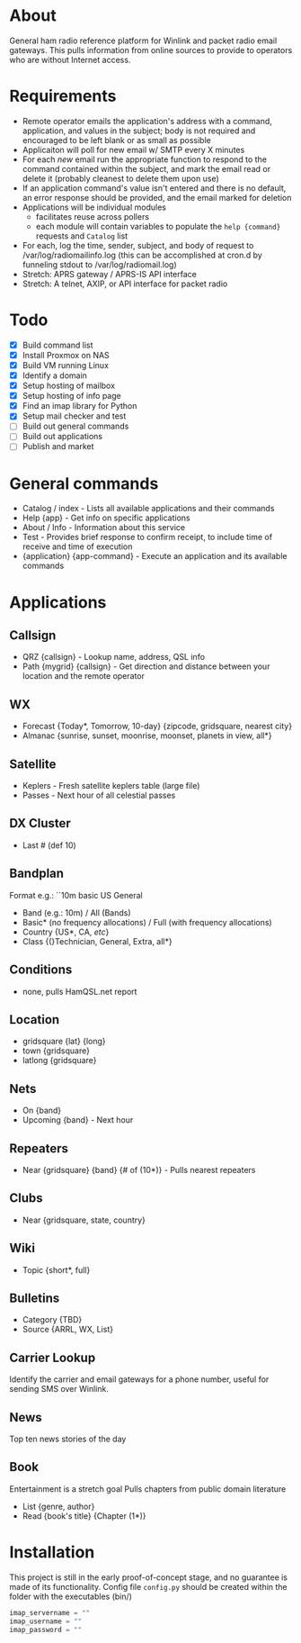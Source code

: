 # About
General ham radio reference platform for Winlink and packet radio email gateways. This pulls information from online sources to provide to operators who are without Internet access.

# Requirements
- Remote operator emails the application's address with a command, application, and values in the subject; body is not required and encouraged to be left blank or as small as possible
- Applicaiton will poll for new email w/ SMTP every X minutes
- For each *new* email run the appropriate function to respond to the command contained within the subject, and mark the email read or delete it (probably cleanest to delete them upon use)
- If an application command's value isn't entered and there is no default, an error response should be provided, and the email marked for deletion
- Applications will be individual modules
	- facilitates reuse across pollers
	- each module will contain variables to populate the ``help {command}`` requests and ``Catalog`` list
- For each, log the time, sender, subject, and body of request to /var/log/radiomailinfo.log (this can be accomplished at cron.d by funneling stdout to /var/log/radiomail.log)
- Stretch: APRS gateway / APRS-IS API interface
- Stretch: A telnet, AXIP, or API interface for packet radio

# Todo
- [X] Build command list
- [X] Install Proxmox on NAS
- [X] Build VM running Linux
- [X] Identify a domain
- [X] Setup hosting of mailbox
- [X] Setup hosting of info page
- [X] Find an imap library for Python
- [X] Setup mail checker and test
- [ ] Build out general commands
- [ ] Build out applications
- [ ] Publish and market

# General commands
- Catalog / index - Lists all available applications and their commands
- Help {app} - Get info on specific applications
- About / Info - Information about this service
- Test - Provides brief response to confirm receipt, to include time of receive and time of execution
- {application} {app-command} - Execute an application and its available commands

# Applications

## Callsign
- QRZ {callsign} - Lookup name, address, QSL info
- Path {mygrid} {callsign} - Get direction and distance between your location and the remote operator

## WX
- Forecast {Today*, Tomorrow, 10-day} {zipcode, gridsquare, nearest city}
- Almanac {sunrise, sunset, moonrise, moonset, planets in view, all*}

## Satellite
- Keplers - Fresh satellite keplers table (large file)
- Passes - Next hour of all celestial passes

## DX Cluster
- Last # (def 10)

## Bandplan
Format e.g.:  ``10m basic US General
- Band (e.g.: 10m) / All (Bands)
- Basic* (no frequency allocations) / Full (with frequency allocations)
- Country {US*, CA, *etc*}
- Class {(}Technician, General, Extra, all*}

## Conditions
- none, pulls HamQSL.net report

## Location
- gridsquare {lat} {long}
- town {gridsquare}
- latlong {gridsquare}

## Nets
- On {band}
- Upcoming {band} - Next hour

## Repeaters
- Near {gridsquare} {band} {# of (10*)} - Pulls nearest repeaters

## Clubs
- Near {gridsquare, state, country}

## Wiki
- Topic {short*, full}

## Bulletins
- Category {TBD}
- Source {ARRL, WX, List}

## Carrier Lookup
Identify the carrier and email gateways for a phone number, useful for sending SMS over Winlink.

## News
Top ten news stories of the day

## Book
Entertainment is a stretch goal
Pulls chapters from public domain literature
- List {genre, author}
- Read {book's title} {Chapter (1*)}

# Installation
This project is still in the early proof-of-concept stage, and no guarantee is made of its functionality.
Config file ``config.py`` should be created within the folder with the executables (bin/)

```python
imap_servername = ""
imap_username = ""
imap_password = ""
```
